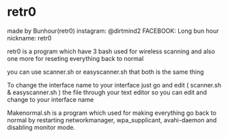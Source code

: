 # retr0

made by Bunhour(retr0)
instagram: @dirtmind2
FACEBOOK: Long bun hour 
nickname: retr0

retr0 is a program which have 3 bash used for wireless scanning and also one more for reseting everything back to normal

you can use scanner.sh or easyscanner.sh that both is the same thing

To change the interface name to your interface just go and edit ( scanner.sh & easyscanner.sh ) the file through your text editor so you can edit and change to your interface name

Makenormal.sh is a program which used for making everything go back to normal by restarting networkmanager, wpa_supplicant, avahi-daemon and disabling monitor mode.
